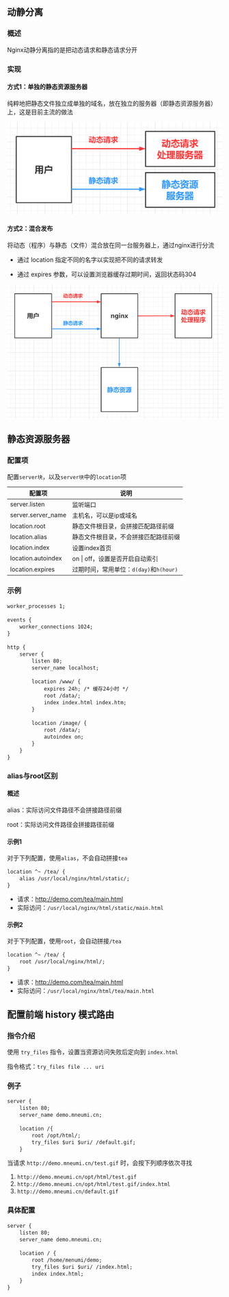 ## 动静分离

### 概述

Nginx动静分离指的是把动态请求和静态请求分开

### 实现

#### 方式1：单独的静态资源服务器

纯粹地把静态文件独立成单独的域名，放在独立的服务器（即静态资源服务器）上，这是目前主流的做法

![](./images/image-20210322181655887.png)

#### 方式2：混合发布

将动态（程序）与静态（文件）混合放在同一台服务器上，通过nginx进行分流

* 通过 location 指定不同的名字以实现把不同的请求转发

* 通过 expires 参数，可以设置浏览器缓存过期时间，返回状态码304

![](./images/image-20210322181548989.png)



## 静态资源服务器

### 配置项

配置`server块`，以及`server块`中的`location`项

| 配置项             | 说明                                    |
| ------------------ | --------------------------------------- |
| server.listen      | 监听端口                                |
| server.server_name | 主机名，可以是ip或域名                  |
| location.root      | 静态文件根目录，会拼接匹配路径前缀      |
| location.alias     | 静态文件根目录，不会拼接匹配路径前缀    |
| location.index     | 设置index首页                           |
| location.autoindex | on \| off，设置是否开启自动索引         |
| location.expires   | 过期时间，常用单位：`d(day)`和`h(hour)` |

### 示例

```nginx
worker_processes 1;

events {
    worker_connections 1024;
}

http {
    server {
        listen 80;
        server_name localhost;
        
        location /www/ {
            expires 24h; /* 缓存24小时 */
            root /data/;
            index index.html index.htm;
        }
        
        location /image/ {
            root /data/;
            autoindex on;
        }
    }
}
```

### alias与root区别

#### 概述

alias：实际访问文件路径不会拼接路径前缀

root：实际访问文件路径会拼接路径前缀

#### 示例1

对于下列配置，使用`alias`，不会自动拼接`tea`

```nginx
location ^~ /tea/ {
    alias /usr/local/nginx/html/static/;
}
```

* 请求：http://demo.com/tea/main.html
* 实际访问：`/usr/local/nginx/html/static/main.html`

#### 示例2

对于下列配置，使用`root`，会自动拼接`/tea`

```nginx
location ^~ /tea/ {
    root /usr/local/nginx/html/;
}
```

* 请求：http://demo.com/tea/main.html
* 实际访问：`/usr/local/nginx/html/tea/main.html`



## 配置前端 history 模式路由

### 指令介绍

使用 `try_files` 指令，设置当资源访问失败后定向到 `index.html`

指令格式：`try_files file ... uri`

### 例子

```nginx
server {
	listen 80;
    server_name demo.mneumi.cn;

	location /{
        root /opt/html/;
        try_files $uri $uri/ /default.gif; 
    }
```

当请求 `http://demo.mneumi.cn/test.gif` 时，会按下列顺序依次寻找

1. `http://demo.mneumi.cn/opt/html/test.gif`
2. `http://demo.mneumi.cn/opt/html/test.gif/index.html`
3. `http://demo.mneumi.cn/default.gif`

### 具体配置

```nginx
server {
    listen 80;
    server_name demo.mneumi.cn;

    location / {
        root /home/menumi/demo;
        try_files $uri $uri/ /index.html;
        index index.html;
    }
}
```

